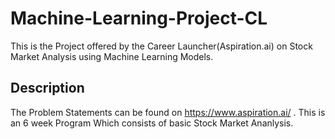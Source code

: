 # Machine-Learning-Project-CL
This is the Project offered by the Career Launcher(Aspiration.ai) on Stock Market Analysis using Machine Learning Models.

## Description
The Problem Statements can be found on https://www.aspiration.ai/ . This is an 6 week Program Which consists of basic Stock Market Ananlysis.
